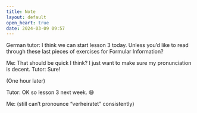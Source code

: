 ```yaml
---
title: Note
layout: default
open_heart: true
date: 2024-03-09 09:57
---
```


German tutor: I think we can start lesson 3 today. Unless you’d like to read through these last pieces of exercises for Formular Information?

Me: That should be quick I think? I just want to make sure my pronunciation is decent.
Tutor: Sure! 

(One hour later)

Tutor: OK so lesson 3 next week. 😅

Me: (still can’t pronounce “verheiratet” consistently)
